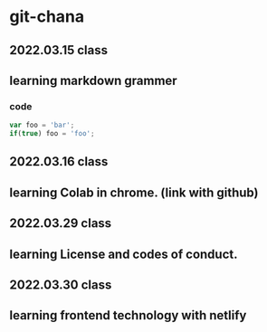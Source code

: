 # git-chana


## 2022.03.15 class

## learning markdown grammer

### code
```javascript 
var foo = 'bar';
if(true) foo = 'foo'; 
```

## 2022.03.16 class

## learning Colab in chrome. (link with github)


## 2022.03.29 class

## learning License and codes of conduct.


## 2022.03.30 class

## learning frontend technology with netlify
